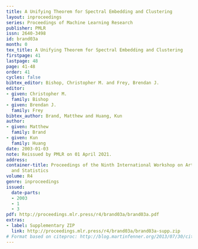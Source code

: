 ```yaml
---
title: A Unifying Theorem for Spectral Embedding and Clustering
layout: inproceedings
series: Proceedings of Machine Learning Research
publisher: PMLR
issn: 2640-3498
id: brand03a
month: 0
tex_title: A Unifying Theorem for Spectral Embedding and Clustering
firstpage: 41
lastpage: 48
page: 41-48
order: 41
cycles: false
bibtex_editor: Bishop, Christopher M. and Frey, Brendan J.
editor:
- given: Christopher M.
  family: Bishop
- given: Brendan J.
  family: Frey
bibtex_author: Brand, Matthew and Huang, Kun
author:
- given: Matthew
  family: Brand
- given: Kun
  family: Huang
date: 2003-01-03
note: Reissued by PMLR on 01 April 2021.
address:
container-title: Proceedings of the Ninth International Workshop on Artificial Intelligence
  and Statistics
volume: R4
genre: inproceedings
issued:
  date-parts:
  - 2003
  - 1
  - 3
pdf: http://proceedings.mlr.press/r4/brand03a/brand03a.pdf
extras:
- label: Supplementary ZIP
  link: http://proceedings.mlr.press/r4/brand03a/brand03a-supp.zip
# Format based on citeproc: http://blog.martinfenner.org/2013/07/30/citeproc-yaml-for-bibliographies/
---
```

